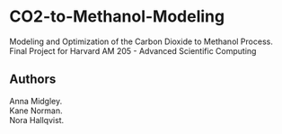 # CO2-to-Methanol-Modeling
Modeling and Optimization of the Carbon Dioxide to Methanol Process.  
Final Project for Harvard AM 205 - Advanced Scientific Computing

## Authors
Anna Midgley.   
Kane Norman.   
Nora Hallqvist. 
